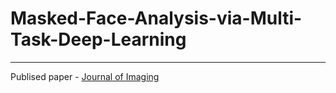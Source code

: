 # Masked-Face-Analysis-via-Multi-Task-Deep-Learning
---
Publised paper - [Journal of Imaging](https://www.mdpi.com/2313-433X/7/10/204/htm)
